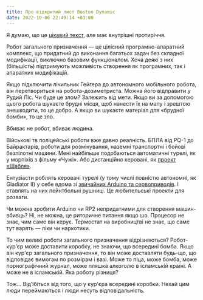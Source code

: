 ```yaml
---
title: Про відкритий лист Boston Dynamic 
date: 2022-10-06 22:49:14 +03:00
---
```


Я думаю, що це [цікавий текст][1], але має внутрішні протиріччя.

Робот загального призначення — це цілісний програмно-апаратний комплекс, що придатний до виконання багатьох задач без складної модифікації, виключно базовим функціоналом. Хоча деякі з них (більшість) підтримують можливість створення як програмних, так і апаратних модифікацій.

Якщо підключити лічильник Гейгера до автономного мобільного робота, він перетвориться на робота-дозиметриста. Можна його відправити у Рудий Ліс. Чи буде це злом? Залежить від мети. Якщо ви за допомогою цього робота шукаєте брудні місця, щоб нанести їх на мапу і зрештою знешкодити, то це добро. А якщо ви шукаєте матеріал для «брудної бомби», то це зло.

Вбиває не робот, вбиває людина.

Військові тв поліцейські роботи вже давно реалність. БПЛА від PQ-1 до Байрактарів, роботи для розмінування, наземні транспортні і бойові безпілотні машини. Мені найбільше подобаються автоматичні турелі, як у морпіхів з фільму «Чужі». Або дистанційно керовані, як [проект «Шабля»][2].

Ентузіасти роблять керовані турелі (у тому числі повністю автономні, як Gladiator II) у себе вдома зі [звичайних Arduino та сервоприводів][3]. І ставлять на них пейнтбольні рушниці. Це любительські проекти для розваги.

Чи можна зробити Arduino чи RP2 непридатними для створення машин-вбивць? Ні, не можна, це риторичне питання якщо шо. Процесор не знає, чим саме він керує. Термостат на виробництві не знає, що саме тут варять — ліки чи наркотики.

То чим великі роботи загального призначення відрізняються? Робот-кур'єр може доставити коробку, не знаючи, що всередині бомба. Якщо він кур'єр загального призначення, то він може доставляти будь-що, що відповідає вимогам по розмірам і вазі. Може то піца, може бомба, може порнографічний журнал, може пляшка алкоголю в ісламській країні. А може не в ісламській. Яка роботу різниця?

Тож… Від'їбіться від того, що у кур'єра всередині коробки. Нехай цим люди переймаються і люди несуть відповідальність.

[1]: https://www.bostondynamics.com/open-letter-opposing-weaponization-general-purpose-robots
[2]: https://www.peoplesproject.com/bojovij-modul-shablya/
[3]: https://www.instructables.com/Autonomous-Paintball-Sentry-Gun/
